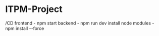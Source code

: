 # ITPM-Project
/CD 
frontend - npm start
backend - npm run dev
install node modules - npm install --force
